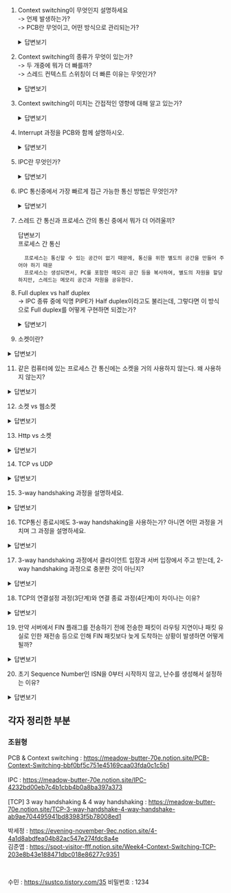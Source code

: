 
1. Context switching이 무엇인지 설명하세요 <br> 
    -> 언제 발생하는가? <br> 
    -> PCB란 무엇이고, 어떤 방식으로 관리되는가?

   <details>
       <summary>답변보기</summary>
       Q) Context switching이 무엇인지 설명하세요 
       <br>
       A) CPU가 이전의 프로세스 상태를 PCB에 보관하고, 또 다른 프로세스의 정보를 PCB에 읽어 레지스터에 적재하는 과정
       <br>
       <br>
       Q) 언제 발생하는가?
       <br>
       A) 주어진 time slice를 다 사용했거나, IO 작업을 해야하거나, 다른 리소스를 기다려야 하거나
       <br>
       <br>
       Q) PCB란 무엇이고, 어떤 방식으로 관리가 되는가?
       <br>
       A) 프로세스 메타데이터들을 저장해 놓는 곳, 한 PCB 안에는 한 프로세스의 정보가 담김. Linked list 방식으로 관리
   </details>

2. Context switching의 종류가 무엇이 있는가? <br>
   -> 두 개중에 뭐가 더 빠를까? <br>
   -> 스레드 컨텍스트 스위칭이 더 빠른 이유는 무엇인가?

   <details>
       <summary>답변보기</summary>
        Q) Context switching의 종류가 무엇이 있는가? 
       <br>
       A) 스레드 컨텍스트 스위칭, 프로세스 컨텍스트 스위칭
       <br>
       <br>
       Q) 스레드 컨텍스트 스위칭이 더 빠른 이유는?
       <br>
       A1) 쓰레드는 공유하는 영역이 많기 때문에 컨텍스트 스위칭이 빠르다. <br>
       A2) 프로세스 컨텍스트 스위칭이 일어났을 경우, 공유하는 데이터가 없으므로 캐쉬가 지금껏 쌓아 놓은 데이터들이 무너지고 새로 캐쉬정보를 쌓아야 한다. 이것이 프로세스 컨텍스트 스위칭에 부담이 되는 요소이다. <br> 반면, 쓰레드라면 저장된 캐쉬 데이터는 쓰레드가 바뀌어도 공유하는 데이터가 있으므로 의미있다. 그러므로 컨텍스트 스위칭이 빠른 것이다.
   </details>

3. Context switching이 미치는 간접적인 영향에 대해 알고 있는가?
   <details>
       <summary>답변보기</summary>
       캐시 오염 <br>
   
      https://youtu.be/Xh9Nt7y07FE
   
   </details>
   
4. Interrupt 과정을 PCB와 함께 설명하시오.

   <details>
       <summary>답변보기</summary>
      1. 입출력 장치는 CPU에 인터럽트 요청 신호를 보낸다. <br>
      2. CPU는 실행 사이클이 끝나고 명령어를 인출하기 전 항상 인터럽트 여부를 확인한다. <br>
      3. CPU는 인터럽트 요청을 확인하고 인터럽트 플래그를 통해 현재 인터럽트를 받아들일 수 있는지 여부를 확인한다. <br>
      4. 인터럽트를 받아들일 수 있다면 CPU는 지금까지의 작업을 PCB에 백업한다. <br>
      5. CPU는 인터럽트 벡터를 참조하여 인터럽트 서비스 루틴을 실행한다. <br>
      6. 인터럽트 서비스 루틴 실행이 끝나면 4번에서 백업해 둔 작업을 복구하여 실행을 재개한다.
   <br> -> 그 당시에는 인터럽트 받아도 현재 수행중인 명령어는 수행하고 인터럽트 시작! 으로 조사를 했었는데, 지금 생각하니 이상한것같은! 우선 gpt4는 상관없다고 했어유 확실히 알아보고!
   </details>

5. IPC란 무엇인가? 

   <details>
       <summary>답변보기</summary>
       프로세스의 통신을 위한 것
   </details>



7. IPC 통신중에서 가장 빠르게 접근 가능한 통신 방법은 무엇인가?

   <details>
       <summary>답변보기</summary>
         공유 메모리 방식. 중개자 없이 곧바로 메모리에 접근할 수 있기 때문에 가장 빠르다.
   </details>


8. 스레드 간 통신과 프로세스 간의 통신 중에서 뭐가 더 어려울끼?

    <detail>
       <summary>답변보기</summary>
         프로세스 간 통신

         프로세스는 통신할 수 있는 공간이 없기 때문에, 통신을 위한 별도의 공간을 만들어 주어야 하기 때문
         프로세스는 생성되면서, PC를 포함한 메모리 공간 등을 복사하여, 별도의 자원을 할당하지만, 스레드는 메모리 공간과 자원을 공유한다.
    </detail>


9. Full duplex vs half duplex <br>
   -> IPC 종류 중에 익명 PIPE가 Half duplex이라고도 불리는데, 그렇다면 이 방식으로 Full duplex를 어떻게 구현하면 되겠는가?

   <details>
       <summary>답변보기</summary>
       Q) Full duplex vs Half duplex <br>
       A) Full duplex는 전이중 통신, Half duplex는 반이중 통신
       <br>
       <br>
       Q) IPC 종류 중에 익명 PIPE가 반이중 통신이라고도 불리는데, 그렇다면 이방식으로 Full duplex를 어떻게 구현하면 되겠는가? <br>
       A) 2개의 파이프를 구성하여 구현한다.
   </details>

10. 소켓이란?

   <details>
       <summary>답변보기</summary>
       소켓은 두 응용 프로그램을 연결하는데 사용된다. 연결의 끝점을 소켓이라고 한다.
   </details>


11. 같은 컴퓨터에 있는 프로세스 간 통신에는 소켓을 거의 사용하지 않는다. 왜 사용하지 않는지?

   <details>
       <summary>답변보기</summary>
       소켓을 사용하려면 많은 전처리를 해야하기 때문에 다른 프로세스 간 통신방법보다 느리다.
   </details>


12. 소켓 vs 웹소켓

   <details>
       <summary>답변보기</summary>
       웹 소켓은 TCP 소켓과 구분되는 것이 아니라 소켓의 추상화된 형태이다.
      https://gusrb3164.github.io/web/2021/10/28/websocket-socket/
   </details>

13. Http vs 소켓

   <details>
       <summary>답변보기</summary>
       Http : 단방향 통신
       <br>
       Socket : 양방향 통신. Server와 Client가 특정 Port를 통해 연결을 유지하고 있어 실시간으로 양방향 통신을 할 수 있는 방식
   </details>


14. TCP vs UDP

   <details>
       <summary>답변보기</summary>
       - TCP <br>
       연결형 서비스로 3-way handshaking 과정을 통해 연결을 설정하기 때문에 높은 신뢰성을 보장하지만, 속도가 비교적 느리다는 단점이 있다.
      <br>
      - UDP <br>
      비연결형 서비스로 3-way handshaking을 사용하지 않기 때문에 신뢰성이 떨어지는 단점이 있지만, 데이터 수신 여부를 확인하지 않기 때문에 속도가 빠르다는 장점이 있다.
   </details>

15. 3-way handshaking 과정을 설명하세요.

   <details>
       <summary>답변보기</summary>
       1. 클라이언트가 서버에게 SYN 패킷을 보냄 <br>
      2. 서버가 SYN을 받고, 클라이언트로 받았다는 신호인 ACK와 SYN 패킷을 보냄 <br>
      3. 클라이언트는 서버의 응답은 ACK와 SYN 패킷을 받고, ACK를 서버로 보냄
   </details>   

16. TCP통신 종료시에도 3-way handshaking을 사용하는가? 아니면 어떤 과정을 거치며 그 과정을 설명하세요.

   <details>
       <summary>답변보기</summary>
       4-way handshaking을 사용한다. 4-way handshaking은 다음 과정을 거친다. <br><br>
      1. 클라이언트는 서버에게 연결을 종료한다는 FIN 플래그를 보낸다. <br>
      2. 서버는 FIN을 받고, 확인했다는 ACK를 클라이언트에게 보낸다. (이때 모든 데이터를 보내기 위해 CLOSE_WAIT 상태가 된다)<br>
      3. 데이터를 모두 보냈다면, 연결이 종료되었다는 FIN 플래그를 클라이언트에게 보낸다.<br>
      4. 클라이언트는 FIN을 받고, 확인했다는 ACK를 서버에게 보낸다. (아직 서버로부터 받지 못한 데이터가 있을 수 있으므로 TIME_WAIT을 통해 기다린다.)
   </details>


17. 3-way handshaking 과정에서 클라이언트 입장과 서버 입장에서 주고 받는데, 2-way handshaking 과정으로 충분한 것이 아닌지?

   <details>
       <summary>답변보기</summary>

       두 번의 전송으로 연결이 완료된 것 같지만, 이 과정은 클라이언트 입장에서 서버에게 패킷을 보내고 받을 수 있다는 확인밖에 할 수 없다.
       서버 입장에서는 클라이언트에게 패킷을 전송한 것이 잘 도착했는 지 알 수 없기 때문에 3-way handshaking 과정이 필요하다.
       서버도 클라이언트에게 SYN을 보내고, ACK를 받음으로써 완벽한 연결의 확인을 하는 과정이 있어야 한다. 

   </details>

18. TCP의 연결설정 과정(3단계)와 연결 종료 과정(4단계)이 차이나는 이유?

   <details>
       <summary>답변보기</summary>

       Client가 데이터 전송을 마쳤다고 하더라도 서버는 아직 보낼 데이터가 남아있을 수 있기 때문에 일단 FIN에 대한 ACK만 보내고, 데이터를 모두 전송한 후에 자신도 FIN에 대한 메시지를 보내기 때문이다.

   </details>

19. 만약 서버에서 FIN 플래그를 전송하기 전에 전송한 패킷이 라우팅 지연이나 패킷 유실로 인한 재전송 등으로 인해 FIN 패킷보다 늦게 도착하는 상황이 발생하면 어떻게 될까?

   <details>
       <summary>답변보기</summary>

       이런 현상에 대비하여, 클라이언트는 서버로부터 FIN 플래그를 수신하더라도 일정 시간(DEFAULT 240sec)동안 세션을 남겨두고 잉여 패킷을 기다리는 과정을 거친다
       (TIME_WAIT 과정)
   </details>

20. 초기 Sequence Number인 ISN을 0부터 시작하지 않고, 난수를 생성해서 설정하는 이유?

   <details>
       <summary>답변보기</summary>

       Connection을 맺을 때 사용하는 포트(Port)는 유한 범위 내에서 사용하고, 시간이 지남에 따라 재사용된다.
       따라서 두 통신 호스트가 과거에 사용된 포트 번호 쌍을 사용하는 가능성이 존재한다.
       서버 측에서는 패킷의 SYN을 보고, 패킷을 구분ㅅ하게 되는데, 난수가 아닌 순차적인 Number가 전송된다면, 이전의 Connection으로부터 오는 패킷으로 인식할 수 있다.
       이런 문제가 발생할 가능성을 줄이기 위해서 난수로 ISN을 설정한다.
   </details>



## 각자 정리한 부분

### 조원형

PCB & Context switching : https://meadow-butter-70e.notion.site/PCB-Context-Switching-bbf0bf5c751e45169caa03fda0c1c5b1
<br><br>
IPC : https://meadow-butter-70e.notion.site/IPC-4232bd00eb7c4b1cbb4b0a8ba397a373
<br><br>
[TCP] 3 way handshaking & 4 way handshaking : https://meadow-butter-70e.notion.site/TCP-3-way-handshake-4-way-handshake-ab9ae704495941bd83983f5b78008ed1


박세정 : https://evening-november-9ec.notion.site/4-4a1d8abdfea04b82ac547e274fdc8a4e
<br>
김준엽 : https://spot-visitor-fff.notion.site/Week4-Context-Switching-TCP-203e8b43e188471dbc018e86277c9351

<br>

수민 : https://sustco.tistory.com/35 비밀번호 : 1234
